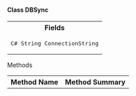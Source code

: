 #### Class DBSync

<table><tr>
<th> Fields </th>
</tr> 
<tr><td> <pre lang="csharp">C# String ConnectionString</pre></td></tr>
</table>

Methods
<table><tr><th>Method Name</th> <th>Method Summary</th></tr>
<tr> </tr>
</table>
